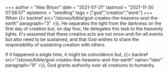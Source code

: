 +++
author = "Alex Bilson"
date = "2021-07-21"
lastmod = "2021-11-30 07:56:57"
epistemic = "seedling"
tags = ["god","creation","work"]
+++
When {{< backref src="/stones/bible/god-creates-the-heavens-and-the-earth" paragraph="3" >}}, He separates the light from the darkness on the first day of creation but, on day four, He delegates this task to the heavenly lights. It's assumed that these creative acts are not once-and-for-all events but also need to be sustained, and that God wishes to share the responsibility of sustaining creation with others.

If it happened a single time, it might be coincidence but, {{< backref src="/stones/bible/god-creates-the-heavens-and-the-earth" name="later" paragraph="9" >}}, God grants authority over all creatures to humanity.
